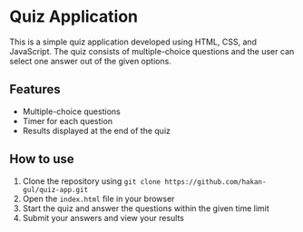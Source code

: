 # Quiz Application

This is a simple quiz application developed using HTML, CSS, and JavaScript. The quiz consists of multiple-choice questions and the user can select one answer out of the given options.

## Features

-   Multiple-choice questions
-   Timer for each question
-   Results displayed at the end of the quiz

## How to use

1.  Clone the repository using `git clone https://github.com/hakan-gul/quiz-app.git`
2.  Open the `index.html` file in your browser
3.  Start the quiz and answer the questions within the given time limit
4.  Submit your answers and view your results
